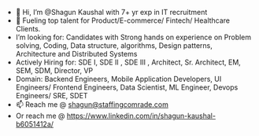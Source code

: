 - 👋 Hi, I’m @Shagun Kaushal with 7+ yr exp in IT recruitment
- 👀 Fueling top talent for Product/E-commerce/ Fintech/ Healthcare Clients. 
- I’m looking for: Candidates with Strong hands on experience on Problem solving, Coding, Data structure, algorithms, Design patterns, Architecture and Distributed Systems
- Actively Hiring for: SDE I, SDE II , SDE III , Architect, Sr. Architect, EM, SEM, SDM, Director, VP
- Domain: Backend Engineers, Mobile Application Developers, UI Engineers/ Frontend Engineers, Data Scientist, ML Engineer, Devops Engineers/ SRE, SDET
- 📫 Reach me @ shagun@staffingcomrade.com
- Or reach me @ https://www.linkedin.com/in/shagun-kaushal-b6051412a/
